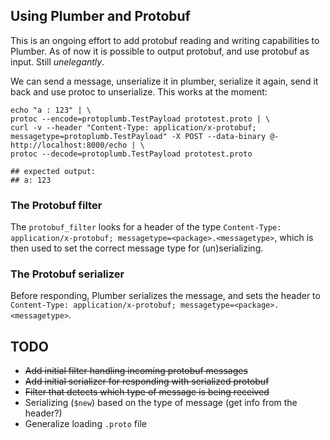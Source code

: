 ## Using Plumber and Protobuf

This is an ongoing effort to add protobuf reading and writing
capabilities to Plumber. As of now it is possible to output
protobuf, and use protobuf as input. Still *unelegantly*.

We can send a message, unserialize it in
plumber, serialize it again, send it back and use protoc to 
unserialize. This works at the moment:

```
echo "a : 123" | \
protoc --encode=protoplumb.TestPayload prototest.proto | \
curl -v --header "Content-Type: application/x-protobuf; messagetype=protoplumb.TestPayload" -X POST --data-binary @- http://localhost:8000/echo | \
protoc --decode=protoplumb.TestPayload prototest.proto

## expected output:
## a: 123
```

### The Protobuf filter

The `protobuf_filter` looks for a header of the type
`Content-Type: application/x-protobuf; messagetype=<package>.<messagetype>`, which
is then used to set the correct message type for (un)serializing.

### The Protobuf serializer

Before responding, Plumber serializes the message, and sets the header to
`Content-Type: application/x-protobuf; messagetype=<package>.<messagetype>`.


## TODO
* ~~Add initial filter handling incoming protobuf messages~~
* ~~Add initial serializer for responding with serialized protobuf~~
* ~~Filter that detects which type of message is being received~~
* Serializing (`$new`) based on the type of message (get info from the header?)
* Generalize loading `.proto` file
